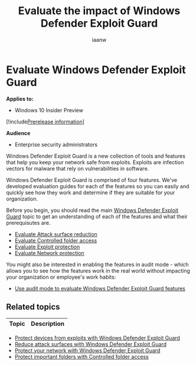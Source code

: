 ﻿---
title: Evaluate the impact of Windows Defender Exploit Guard
description: Use our evaluation guides to quickly enable and configure features, and test them against common attack scenarios
keywords: evaluate, guides, evaluation, exploit guard, controlled folder access, attack surface reduction, exploit protection, network protection, test, demo
search.product: eADQiWindows 10XVcnh
ms.pagetype: security
ms.prod: w10
ms.mktglfcycl: manage
ms.sitesec: library
ms.pagetype: security
localizationpriority: medium
author: iaanw
ms.author: iawilt
ms.date: 08/25/2017
---



# Evaluate Windows Defender Exploit Guard


**Applies to:**

- Windows 10 Insider Preview

[!include[Prerelease information](prerelease.md)]

**Audience**

- Enterprise security administrators

Windows Defender Exploit Guard is a new collection of tools and features that help you keep your network safe from exploits. Exploits are infection vectors for malware that rely on vulnerabilities in software.

Windows Defender Exploit Guard is comprised of four features. We've developed evaluation guides for each of the features so you can easily and quickly see how they work and determine if they are suitable for your organization.

Before you begin, you should read the main [Windows Defender Exploit Guard](windows-defender-exploit-guard.md) topic to get an understanding of each of the features and what their prerequisutes are.


- [Evaluate Attack surface reduction](evaluate-attack-surface-reduction.md)
- [Evaluate Controlled folder access](evaluate-controlled-folder-access.md)
- [Evaluate Exploit protection](evaluate-exploit-protection.md)
- [Evaluate Network protection](evaluate-network-protection.md)

You might also be interested in enabling the features in audit mode - which allows you to see how the features work in the real world without impacting your organization or employee's work habits:

- [Use audit mode to evaluate Windows Defender Exploit Guard features](audit-windows-defender-exploit-guard.md)

## Related topics

Topic | Description 
---|---
- [Protect devices from exploits with Windows Defender Exploit Guard](exploit-protection-exploit-guard.md)
- [Reduce attack surfaces with Windows Defender Exploit Guard](attack-surface-reduction-exploit-guard.md) 
- [Protect your network with Windows Defender Exploit Guard](network-protection-exploit-guard.md) 
- [Protect important folders with Controlled folder access](controlled-folders-exploit-guard.md)